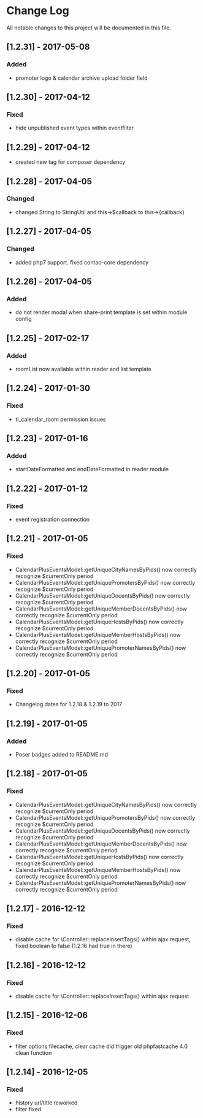 # Change Log
All notable changes to this project will be documented in this file.

## [1.2.31] - 2017-05-08

### Added
- promoter logo & calendar archive upload folder field

## [1.2.30] - 2017-04-12

### Fixed
- hide unpublished event types within eventfilter

## [1.2.29] - 2017-04-12
- created new tag for composer dependency

## [1.2.28] - 2017-04-05

### Changed
- changed String to StringUtil and this->$callback to this->{callback}

## [1.2.27] - 2017-04-05

### Changed
- added php7 support. fixed contao-core dependency

## [1.2.26] - 2017-04-05

### Added
- do not render modal when share-print template is set within module config

## [1.2.25] - 2017-02-17

### Added
- roomList now available within reader and list template

## [1.2.24] - 2017-01-30

### Fixed
- tl_calendar_room permission issues

## [1.2.23] - 2017-01-16

### Added
- startDateFormatted and endDateFormatted in reader module

## [1.2.22] - 2017-01-12

### Fixed
- event registration connection

## [1.2.21] - 2017-01-05

### Fixed
- CalendarPlusEventsModel::getUniqueCityNamesByPids() now correctly recognize $currentOnly period
- CalendarPlusEventsModel::getUniquePromotersByPids() now correctly recognize $currentOnly period 
- CalendarPlusEventsModel::getUniqueDocentsByPids() now correctly recognize $currentOnly period 
- CalendarPlusEventsModel::getUniqueMemberDocentsByPids() now correctly recognize $currentOnly period 
- CalendarPlusEventsModel::getUniqueHostsByPids() now correctly recognize $currentOnly period
- CalendarPlusEventsModel::getUniqueMemberHostsByPids() now correctly recognize $currentOnly period
- CalendarPlusEventsModel::getUniquePromoterNamesByPids() now correctly recognize $currentOnly period

## [1.2.20] - 2017-01-05

### Fixed
- Changelog dates for 1.2.18 & 1.2.19 to 2017

## [1.2.19] - 2017-01-05

### Added
- Poser badges added to README.md

## [1.2.18] - 2017-01-05

### Fixed
- CalendarPlusEventsModel::getUniqueCityNamesByPids() now correctly recognize $currentOnly period
- CalendarPlusEventsModel::getUniquePromotersByPids() now correctly recognize $currentOnly period 
- CalendarPlusEventsModel::getUniqueDocentsByPids() now correctly recognize $currentOnly period 
- CalendarPlusEventsModel::getUniqueMemberDocentsByPids() now correctly recognize $currentOnly period 
- CalendarPlusEventsModel::getUniqueHostsByPids() now correctly recognize $currentOnly period  
- CalendarPlusEventsModel::getUniqueMemberHostsByPids() now correctly recognize $currentOnly period  
- CalendarPlusEventsModel::getUniquePromoterNamesByPids() now correctly recognize $currentOnly period  


## [1.2.17] - 2016-12-12

### Fixed
- disable cache for \Controller::replaceInsertTags() within ajax request, fixed boolean to false (1.2.16 had true in there)

## [1.2.16] - 2016-12-12

### Fixed
- disable cache for \Controller::replaceInsertTags() within ajax request

## [1.2.15] - 2016-12-06

### Fixed
- filter options filecache, clear cache did trigger old phpfastcache 4.0 clean function

## [1.2.14] - 2016-12-05

### Fixed
- history url/title reworked
- filter fixed
